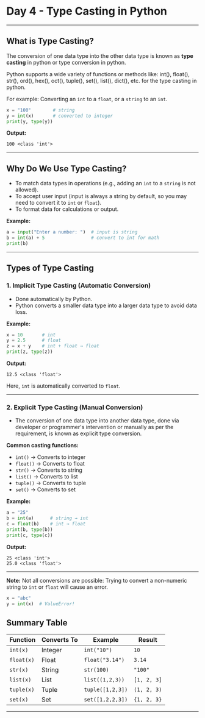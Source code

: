 # Day 4 - Type Casting in Python

---

## What is Type Casting?
The conversion of one data type into the other data type is known as **type casting** in python or type conversion in python.

Python supports a wide variety of functions or methods like: int(), float(), str(), ord(), hex(), oct(), tuple(), set(), list(), dict(), etc. for the type casting in python.

For example: Converting an `int` to a `float`, or a `string` to an `int`.

```python
x = "100"        # string
y = int(x)       # converted to integer
print(y, type(y))
```

**Output:**
```
100 <class 'int'>
```

---

## Why Do We Use Type Casting?

- To match data types in operations (e.g., adding an `int` to a `string` is not allowed).
- To accept user input (input is always a string by default, so you may need to convert it to `int` or `float`).
- To format data for calculations or output.

**Example:**
```python
a = input("Enter a number: ")  # input is string
b = int(a) + 5                 # convert to int for math
print(b)
```

---

## Types of Type Casting

### 1. Implicit Type Casting (Automatic Conversion)

- Done automatically by Python.
- Python converts a smaller data type into a larger data type to avoid data loss.

**Example:**
```python
x = 10       # int
y = 2.5      # float
z = x + y    # int + float → float
print(z, type(z))
```
**Output:**
```
12.5 <class 'float'>
```
Here, `int` is automatically converted to `float`.

---

### 2. Explicit Type Casting (Manual Conversion)

- The conversion of one data type into another data type, done via developer or programmer's intervention or manually as per the requirement, is known as explicit type conversion.

**Common casting functions:**
- `int()` → Converts to integer
- `float()` → Converts to float
- `str()` → Converts to string
- `list()` → Converts to list
- `tuple()` → Converts to tuple
- `set()` → Converts to set

**Example:**
```python
a = "25"
b = int(a)      # string → int
c = float(b)    # int → float
print(b, type(b))
print(c, type(c))
```
**Output:**
```
25 <class 'int'>
25.0 <class 'float'>
```

---
**Note:** Not all conversions are possible:
  Trying to convert a non-numeric string to `int` or `float` will cause an error.
  ```python
  x = "abc"
  y = int(x)  # ValueError!
  ```

## Summary Table

| Function   | Converts To | Example                | Result         |
|------------|-------------|------------------------|---------------|
| `int(x)`   | Integer     | `int("10")`            | `10`          |
| `float(x)` | Float       | `float("3.14")`        | `3.14`        |
| `str(x)`   | String      | `str(100)`             | `"100"`       |
| `list(x)`  | List        | `list((1,2,3))`        | `[1, 2, 3]`   |
| `tuple(x)` | Tuple       | `tuple([1,2,3])`       | `(1, 2, 3)`   |
| `set(x)`   | Set         | `set([1,2,2,3])`       | `{1, 2, 3}`   |

---
